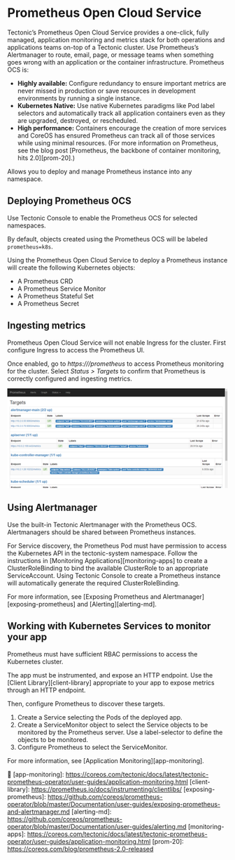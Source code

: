 # Prometheus Open Cloud Service

Tectonic’s Prometheus Open Cloud Service provides a one-click, fully managed, application monitoring and metrics stack for both operations and applications teams on-top of a Tectonic cluster. Use Prometheus’s Alertmanager to route, email, page, or message teams when something goes wrong with an application or the container infrastructure. Prometheus OCS is:

* **Highly available:** Configure redundancy to ensure important metrics are never missed in production or save resources in development environments by running a single instance.
* **Kubernetes Native:** Use native Kubernetes paradigms like Pod label selectors and automatically track all application containers even as they are upgraded, destroyed, or rescheduled.
* **High performance:** Containers encourage the creation of more services and CoreOS has ensured Prometheus can track all of those services while using minimal resources. (For more information on Prometheus, see the blog post [Prometheus, the backbone of container monitoring, hits 2.0][prom-20].)

Allows you to deploy and manage Prometheus instance into any namespace.

## Deploying Prometheus OCS

Use Tectonic Console to enable the Prometheus OCS for selected namespaces.

By default, objects created using the Prometheus OCS will be labeled `prometheus=k8s`.

Using the Prometheus Open Cloud Service to deploy a Prometheus instance will create the following Kubernetes objects:
* A Prometheus CRD
* A Prometheus Service Monitor
* A Prometheus Stateful Set
* A Prometheus Secret

## Ingesting metrics

Prometheus Open Cloud Service will not enable Ingress for the cluster. First configure Ingress to access the Prometheus UI.

Once enabled, go to *https://<your-cluster-dns>/prometheus* to access Prometheus monitoring for the cluster. Select *Status > Targets* to confirm that Prometheus is correctly configured and ingesting metrics.

<div class="row">
  <div class="col-lg-10 col-lg-offset-1 col-md-10 col-md-offset-1 col-sm-10 col-sm-offset-1 col-xs-10 col-xs-offset-1">
    <a href="../img/prometheus-targets.png" class="co-m-screenshot">
      <img src="../img/prometheus-targets.png" class="img-responsive">
    </a>
  </div>
</div>

## Using Alertmanager

Use the built-in Tectonic Alertmanager with the Prometheus OCS. Alertmanagers should be shared between Prometheus instances.

For Service discovery, the Prometheus Pod must have permission to access the Kubernetes API in the tectonic-system namespace. Follow the instructions in [Monitoring Applications][monitoring-apps] to create a ClusterRoleBinding to bind the available ClusterRole to an appropriate ServiceAccount. Using Tectonic Console to create a Prometheus instance will automatically generate the required ClusterRoleBinding.

For more information, see [Exposing Prometheus and Alertmanager][exposing-prometheus] and [Alerting][alerting-md].

## Working with Kubernetes Services to monitor your app

Prometheus must have sufficient RBAC permissions to access the Kubernetes cluster.

The app must be instrumented, and expose an HTTP endpoint. Use the [Client Library][client-library] appropriate to your app to expose metrics through an HTTP endpoint.

Then, configure Prometheus to discover these targets.
1. Create a Service selecting the Pods of the deployed app.
2. Create a ServiceMonitor object to select the Service objects to be monitored by the Prometheus server. Use a label-selector to define the objects to be monitored.
3. Configure Prometheus to select the ServiceMonitor.

For more information, see [Application Monitoring][app-monitoring].


[app-monitoring]: https://coreos.com/tectonic/docs/latest/tectonic-prometheus-operator/user-guides/application-monitoring.html
[client-library]: https://prometheus.io/docs/instrumenting/clientlibs/
[exposing-prometheus]:  https://github.com/coreos/prometheus-operator/blob/master/Documentation/user-guides/exposing-prometheus-and-alertmanager.md
[alerting-md]:  https://github.com/coreos/prometheus-operator/blob/master/Documentation/user-guides/alerting.md
[monitoring-apps]: https://coreos.com/tectonic/docs/latest/tectonic-prometheus-operator/user-guides/application-monitoring.html
[prom-20]: https://coreos.com/blog/prometheus-2.0-released
